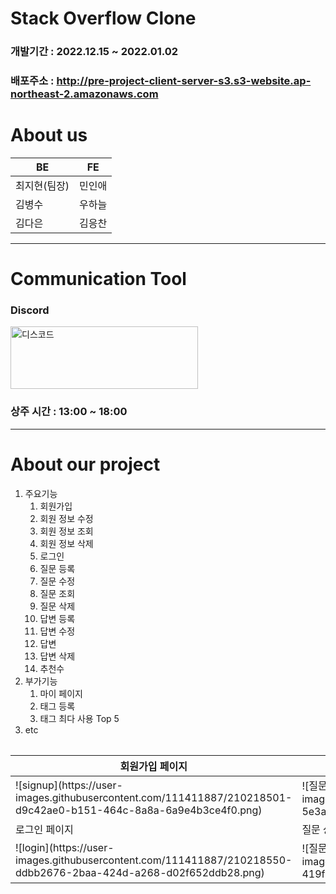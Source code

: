 # Stack Overflow Clone

### 개발기간 : 2022.12.15 ~ 2022.01.02 
### 배포주소 :  http://pre-project-client-server-s3.s3-website.ap-northeast-2.amazonaws.com

# About us

<table>
    <thead>
        <tr>
            <th>BE</th>
            <th>FE</th>
        </tr>
    </thead>
  <tbody>
        <tr>
            <td>최지현(팀장)</td>
            <td>민인애</td>
        </tr>
        <tr>
            <td>김병수</td>
            <td>우하늘</td>
        </tr>
        <tr>
            <td>김다은</td>
            <td>김응찬</td>
        </tr>
    <tbody>
  <table>
<strong><hr></strong>
      
# Communication Tool

### Discord 
      
<img src="https://w.namu.la/s/eafc347f795dbe8353b51eaaa97a973bd64d8fc771fb54af02e9401bed982ce6d631df194980bee7567e1f2d70610b2a75cf41ca0d33483d847a17c84632265ff19f8161e38b19a129d7141ddd6c82357099a0a5d68737a9934c237167c16f78" alt="디스코드" width="300" height="100">
      
### 상주 시간 : 13:00 ~ 18:00
 
<strong><hr></strong>

# About our project

<ol>
       <li>주요기능
   <ol>
     <li>회원가입</li>
     <li>회원 정보 수정</li>
     <li>회원 정보 조회</li>
     <li>회원 정보 삭제</li>
     <li>로그인</li>
     <li>질문 등록</li>
     <li>질문 수정</li>
     <li>질문 조회</li>
     <li>질문 삭제</li>
     <li>답변 등록</li>
     <li>답변 수정</li>
     <li>답변 </li>
     <li>답변 삭제</li>
     <li>추천수</li>
         </ol></li>
       <li>부가기능
   <ol>
     <li>마이 페이지</li>
     <li>태그 등록</li>
     <li>태그 최다 사용 Top 5 </li>
       </ol></li>
       <li>etc</li>
 </ol>
      
      
<table>
    <thead>
        <tr>
            <th>회원가입 페이지</th>
            <th>메인 페이지 - 추천순</th>
            <th>메인 페이지 - 조회순</th>
            <th>회원 리스트</th>
            <th>회원 정보 수정 페이지</th>
            <th>회원 정보 삭제 페이지</th>
        </tr>
    </thead>
  <tbody>
      <tr>
              <td>![signup](https://user-images.githubusercontent.com/111411887/210218501-d9c42ae0-b151-464c-8a8a-6a9e4b3ce4f0.png)
</td>
              <td>![질문조회1](https://user-images.githubusercontent.com/111411887/210219924-5e3a61e8-c1e3-4407-95cb-aab25298d418.png)
</td>
              <td>![질문조회2](https://user-images.githubusercontent.com/111411887/210219959-3f42e1ab-e741-4ad8-92b7-d2dedb4cf801.png)
</td>
              <td>![회원정보조회](https://user-images.githubusercontent.com/111411887/210220061-ffa0208b-442d-46d1-bab1-36b3007abf39.png)
</td>
              <td>![회원정보수정](https://user-images.githubusercontent.com/111411887/210218775-7b3d3a03-e558-4808-95a3-96232e00660b.png)
</td>
              <td>![회원정보삭제](https://user-images.githubusercontent.com/111411887/210218847-bdf37d69-51bc-4427-ac8a-d85ba8c718ab.png)
</td>
        </tr>
        <tr>
            <td>로그인 페이지</td>
            <td>질문 상세 페이지</td>
            <td>질문 수정 페이지</td>
            <td>답변 수정 페이지</td>
            <td>태그 리스트</td>
            <td>태그된 질문 리스트</td>
        </tr>
        <tr>
              <td>![login](https://user-images.githubusercontent.com/111411887/210218550-ddbb2676-2baa-424d-a268-d02f652ddb28.png)
</td>
              <td>![질문등록](https://user-images.githubusercontent.com/111411887/210219137-419f684d-19bd-4382-85ad-651b2e332450.png)
</td>
              <td>![질문수정](https://user-images.githubusercontent.com/111411887/210219273-e260f5f9-6368-4fa2-b404-4b981aee5f26.png)
</td>
              <td>![답변수정](https://user-images.githubusercontent.com/111411887/210219688-d83c063a-8dbf-422f-98fc-89dba7083ead.png)
</td>
              <td>![태그리스트](https://user-images.githubusercontent.com/111411887/210220418-fcdca9ab-d808-4842-a733-523e7eb4a19c.png)
</td>
              <td>![태그](https://user-images.githubusercontent.com/111411887/210220514-edb86aec-d34f-47b5-abb8-1efff81d15d7.png)
</td>
        </tr>
    <tbody>
  <table>
